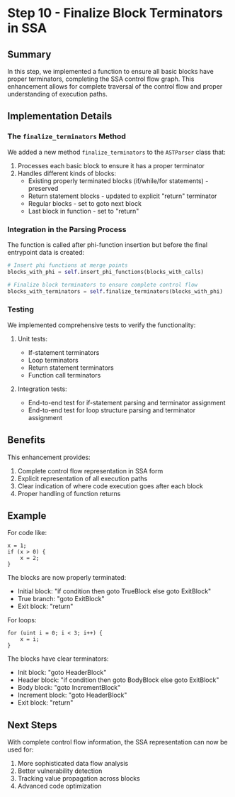 # Step 10 - Finalize Block Terminators in SSA

## Summary
In this step, we implemented a function to ensure all basic blocks have proper terminators, completing the SSA control flow graph. This enhancement allows for complete traversal of the control flow and proper understanding of execution paths.

## Implementation Details

### The `finalize_terminators` Method
We added a new method `finalize_terminators` to the `ASTParser` class that:

1. Processes each basic block to ensure it has a proper terminator
2. Handles different kinds of blocks:
   - Existing properly terminated blocks (if/while/for statements) - preserved
   - Return statement blocks - updated to explicit "return" terminator
   - Regular blocks - set to goto next block
   - Last block in function - set to "return"

### Integration in the Parsing Process
The function is called after phi-function insertion but before the final entrypoint data is created:

```python
# Insert phi functions at merge points
blocks_with_phi = self.insert_phi_functions(blocks_with_calls)

# Finalize block terminators to ensure complete control flow
blocks_with_terminators = self.finalize_terminators(blocks_with_phi)
```

### Testing
We implemented comprehensive tests to verify the functionality:

1. Unit tests:
   - If-statement terminators
   - Loop terminators
   - Return statement terminators
   - Function call terminators

2. Integration tests:
   - End-to-end test for if-statement parsing and terminator assignment
   - End-to-end test for loop structure parsing and terminator assignment

## Benefits
This enhancement provides:

1. Complete control flow representation in SSA form
2. Explicit representation of all execution paths
3. Clear indication of where code execution goes after each block
4. Proper handling of function returns

## Example
For code like:
```solidity
x = 1;
if (x > 0) {
    x = 2;
}
```

The blocks are now properly terminated:
- Initial block: "if condition then goto TrueBlock else goto ExitBlock"
- True branch: "goto ExitBlock" 
- Exit block: "return"

For loops:
```solidity
for (uint i = 0; i < 3; i++) {
    x = i;
}
```

The blocks have clear terminators:
- Init block: "goto HeaderBlock"
- Header block: "if condition then goto BodyBlock else goto ExitBlock"
- Body block: "goto IncrementBlock"
- Increment block: "goto HeaderBlock"
- Exit block: "return"

## Next Steps
With complete control flow information, the SSA representation can now be used for:
1. More sophisticated data flow analysis
2. Better vulnerability detection
3. Tracking value propagation across blocks
4. Advanced code optimization